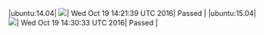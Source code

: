 |ubuntu:14.04| ![](https://cdn.rawgit.com/Neilpang/letest/master/status/ubuntu-14.04.svg?1476886899)| Wed Oct 19 14:21:39 UTC 2016| Passed |
|ubuntu:15.04| ![](https://cdn.rawgit.com/Neilpang/letest/master/status/ubuntu-15.04.svg?1476887433)| Wed Oct 19 14:30:33 UTC 2016| Passed |

